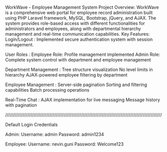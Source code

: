 WorkWave - Employee Management System Project Overview: WorkWave is a comprehensive web portal for employee record administration built using PHP Laravel framework, MySQL, Bootstrap, jQuery, and AJAX. The system provides role-based access with different functionalities for administrators and employees, along with departmental hierarchy management and real-time communication capabilities. Key Features: Login/Logout : Implemented secure authentication system with session management.

User Roles : Employee Role: Profile management implemented Admin Role: Complete system control with department and employee management

Department Management : Tree structure visualization No level limits in hierarchy AJAX-powered employee filtering by department

Employee Management : Server-side pagination Sorting and filtering capabilities Batch processing operations

Real-Time Chat : AJAX implementation for live messaging Message history with pagination

///////////////////////////////////////////////////////////////////////////////////////////////////

Default Login Credentials

Admin: Username: admin Password: admin1234

Employee: Username: nevin.guni Password: Welcome123

